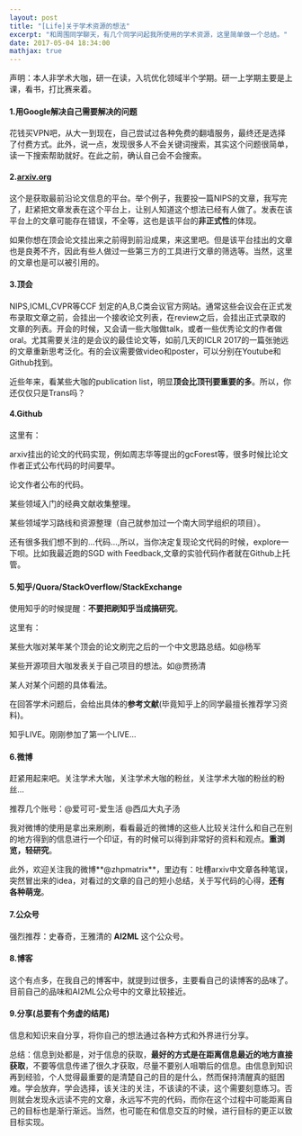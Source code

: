 ```yaml
---
layout: post
title: "[Life]关于学术资源的想法"
excerpt: "和周围同学聊天，有几个同学问起我所使用的学术资源，这里简单做一个总结。"
date: 2017-05-04 18:34:00
mathjax: true
---
```


声明：本人非学术大咖，研一在读，入坑优化领域半个学期。研一上学期主要是上课，看书，打比赛来着。

#### 1.用Google解决自己需要解决的问题

花钱买VPN吧，从大一到现在，自己尝试过各种免费的翻墙服务，最终还是选择了付费方式。此外，说一点，发现很多人不会关键词搜索，其实这个问题很简单，读一下搜索帮助就好。在此之前，确认自己会不会搜索。

#### 2.[arxiv.org](https://arxiv.org/)

这个是获取最前沿论文信息的平台。举个例子，我要投一篇NIPS的文章，我写完了，赶紧把文章发表在这个平台上，让别人知道这个想法已经有人做了。发表在该平台上的文章可能存在错误，不全等，这也是该平台的**非正式性**的体现。

如果你想在顶会论文挂出来之前得到前沿成果，来这里吧。但是该平台挂出的文章也是良莠不齐，因此有些人做过一些第三方的工具进行文章的筛选等。当然，这里的文章也是可以被引用的。

#### 3.顶会

NIPS,ICML,CVPR等CCF 划定的A,B,C类会议官方网站。通常这些会议会在正式发布录取文章之前，会挂出一个接收论文列表，在review之后，会挂出正式录取的文章的列表。开会的时候，又会请一些大咖做talk，或者一些优秀论文的作者做oral。尤其需要关注的是会议的最佳论文等，如前几天的ICLR 2017的一篇张驰远的文章重新思考泛化。有的会议需要做video和poster，可以分别在Youtube和Github找到。

近些年来，看某些大咖的publication list，明显**顶会比顶刊要重要的多**。所以，你还仅仅只是Trans吗？

#### 4.Github

这里有：

arxiv挂出的论文的代码实现，例如周志华等提出的gcForest等，很多时候比论文作者正式公布代码的时间要早。

论文作者公布的代码。

某些领域入门的经典文献收集整理。

某些领域学习路线和资源整理（自己就参加过一个南大同学组织的项目）。

还有很多我们想不到的...代码...,所以，当你决定复现论文代码的时候，explore一下呗。比如我最近跑的SGD with Feedback,文章的实验代码作者就在Github上托管。

#### 5.知乎/Quora/StackOverflow/StackExchange

使用知乎的时候提醒：**不要把刷知乎当成搞研究**。

这里有：

某些大咖对某年某个顶会的论文刷完之后的一个中文思路总结。如@杨军

某些开源项目大咖发表关于自己项目的想法。如@贾扬清

某人对某个问题的具体看法。

在回答学术问题后，会给出具体的**参考文献**(毕竟知乎上的同学最擅长推荐学习资料)。

知乎LIVE。刚刚参加了第一个LIVE...


#### 6.微博

赶紧用起来吧。关注学术大咖，关注学术大咖的粉丝，关注学术大咖的粉丝的粉丝...

推荐几个账号：@爱可可-爱生活  @西瓜大丸子汤

我对微博的使用是拿出来刷刷，看看最近的微博的这些人比较关注什么和自己在别的地方得到的信息进行一个印证，有的时候可以得到非常好的资料和观点。**重浏览，轻研究**。

此外，欢迎关注我的微博**@zhpmatrix**，里边有：吐槽arxiv中文章各种笔误，突然冒出来的idea，对看过的文章的自己的短小总结，关于写代码的心得，**还有各种萌宠**。

#### 7.公众号

强烈推荐：史春奇，王雅清的 **AI2ML** 这个公众号。

#### 8.博客

这个有点多，在我自己的博客中，就提到过很多，主要看自己的读博客的品味了。目前自己的品味和AI2ML公众号中的文章比较接近。

#### 9.分享(总要有个务虚的结尾)

信息和知识来自分享，将你自己的想法通过各种方式和外界进行分享。


总结：信息到处都是，对于信息的获取，**最好的方式是在距离信息最近的地方直接获取**，不要等信息传递了很久才获取，尽量不要别人咀嚼后的信息。由信息到知识再到经验，个人觉得最重要的是清楚自己的目的是什么，然而保持清醒真的挺困难。学会放弃，学会选择，该关注的关注，不该读的不读，这个需要刻意练习。否则就会发现永远读不完的文章，永远写不完的代码，而你在这个过程中可能距离自己的目标也是渐行渐远。当然，也可能在和信息交互的时候，进行目标的更正以致目标实现。






